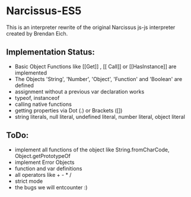 Narcissus-ES5
=============


This is an interpreter rewrite of the original Narcissus js-js interpreter created by Brendan Eich.



Implementation Status:
---------------------

- Basic Object Functions like [[Get]] , [[ Call]] or [[HasInstance]] are implemented
- The Objects 'String', 'Number', 'Object', 'Function' and 'Boolean' are defined
- assignment without a previous var declaration works
- typeof, instanceof
- calling native functions
- getting properties via Dot (.) or Brackets ([])
- string literals, null literal, undefined literal, number literal, object literal

ToDo:
-----

- implement all functions of the object like String.fromCharCode, Object.getPrototypeOf
- implement Error Objects
- function and var definitions
- all operators like + - * /
- strict mode
- the bugs we will entcounter :)



